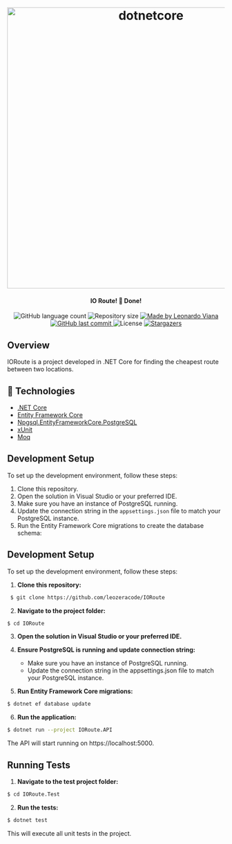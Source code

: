 
<h1 align="center">
    <img alt="dotnetcore" title="#NAVATESTE" src="https://miro.medium.com/v2/resize:fit:705/1*OiVr2f63kbvC4xKCB_z-mw.png" width="650px" />
</h1>

<h4 align="center"> 
	 IO Route! 🚀 Done! 
</h4>
<p align="center">
  <img alt="GitHub language count" src="https://img.shields.io/github/languages/count/leozeracode/IORoute?color=%2304D361">

  <img alt="Repository size" src="https://img.shields.io/github/repo-size/leozeracode/IORoute">
	
  <a href="https://www.linkedin.com/in/leonardo-rviana/">
    <img alt="Made by Leonardo Viana" src="https://img.shields.io/badge/made%20by-LeonardoViana-%2304D361">
  </a>

  <a href="https://github.com/leozeracode/IORoute/commits/master">
    <img alt="GitHub last commit" src="https://img.shields.io/github/last-commit/leozeracode/IORoute">
  </a>

  <img alt="License" src="https://img.shields.io/badge/license-MIT-brightgreen">
   <a href="https://github.com/leozeracode/IORoute/stargazers">
    <img alt="Stargazers" src="https://img.shields.io/github/stars/leozeracode/IORoute?style=social">
  </a>
</p>

## Overview

IORoute is a project developed in .NET Core for finding the cheapest route between two locations.

## :rocket: Technologies

- [.NET Core](https://dotnet.microsoft.com/)
- [Entity Framework Core](https://docs.microsoft.com/en-us/ef/core/)
- [Npgsql.EntityFrameworkCore.PostgreSQL](https://www.npgsql.org/efcore/index.html)
- [xUnit](https://xunit.net/)
- [Moq](https://github.com/Moq/moq4)

## Development Setup

To set up the development environment, follow these steps:

1. Clone this repository.
2. Open the solution in Visual Studio or your preferred IDE.
3. Make sure you have an instance of PostgreSQL running.
4. Update the connection string in the `appsettings.json` file to match your PostgreSQL instance.
5. Run the Entity Framework Core migrations to create the database schema:

## Development Setup

To set up the development environment, follow these steps:

1. **Clone this repository:** 


```bash
 $ git clone https://github.com/leozeracode/IORoute

```

2. **Navigate to the project folder:**

 ```bash
$ cd IORoute
```

3. **Open the solution in Visual Studio or your preferred IDE.**

4. **Ensure PostgreSQL is running and update connection string:**
   - Make sure you have an instance of PostgreSQL running.
   - Update the connection string in the appsettings.json file to match your PostgreSQL instance.
  
5. **Run Entity Framework Core migrations:**
 ```bash
$ dotnet ef database update
```

6. **Run the application:**
 ```bash
$ dotnet run --project IORoute.API
```

The API will start running on https://localhost:5000.

## Running Tests

1. **Navigate to the test project folder:**
 ```bash
$ cd IORoute.Test
```

2. **Run the tests:**
 ```bash
$ dotnet test
```

This will execute all unit tests in the project.
